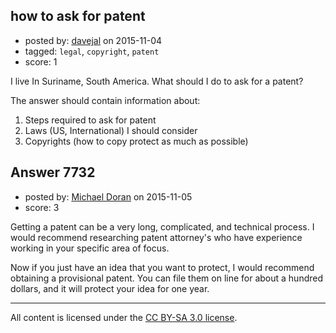 ## how to ask for patent

- posted by: [davejal](https://stackexchange.com/users/4508077/davejal) on 2015-11-04
- tagged: `legal`, `copyright`, `patent`
- score: 1

I live In Suriname, South America. What should I do to ask for a patent?

The answer should contain information about:

 1. Steps required to ask for patent
 2. Laws (US, International) I should consider
 3. Copyrights (how to copy protect as much as possible)






## Answer 7732

- posted by: [Michael Doran](https://stackexchange.com/users/6964956/michael-doran) on 2015-11-05
- score: 3

Getting a patent can be a very long, complicated, and technical process. I would recommend researching patent attorney's who have experience working in your specific area of focus.

Now if you just have an idea that you want to protect, I would recommend obtaining a provisional patent. You can file them on line for about a hundred dollars, and it will protect your idea for one year. 



---

All content is licensed under the [CC BY-SA 3.0 license](https://creativecommons.org/licenses/by-sa/3.0/).
